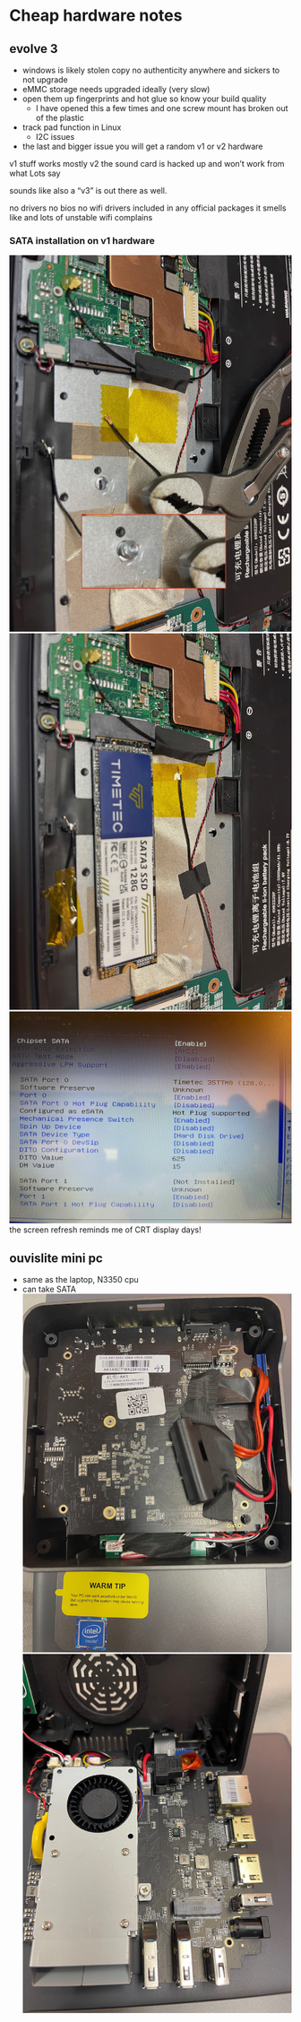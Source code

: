# Cheap hardware notes

## evolve 3

- windows is likely stolen copy no authenticity anywhere and sickers to not upgrade
- eMMC storage needs upgraded ideally (very slow)
- open them up fingerprints and hot glue so know your build quality
  - I have opened this a few times and one screw mount has broken out of the plastic
- track pad function in Linux
  - I2C issues
- the last and bigger issue you will get a random v1 or v2 hardware

v1 stuff works mostly v2 the sound card is hacked up and won’t work from what Lots say 

sounds like also a “v3” is out there as well. 

no drivers no bios no wifi drivers included in any official packages it smells like and lots of unstable wifi complains 

### SATA installation on v1 hardware
![yanked this](laptop-hd1.jpeg)
![tape this](laptop-hd2.jpeg)
![screen refresh stinks](laptop-hd3.jpeg)
the screen refresh reminds me of CRT display days!

## ouvislite mini pc

- same as the laptop, N3350 cpu
- can take SATA
![top view](pc-top.jpeg)
![bottom / insisde view](pc-under.jpeg)